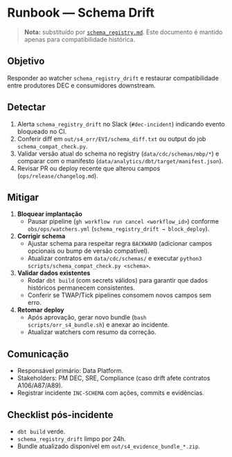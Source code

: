 # Runbook — Schema Drift

> **Nota:** substituído por [`schema_registry.md`](schema_registry.md). Este documento
> é mantido apenas para compatibilidade histórica.

## Objetivo
Responder ao watcher `schema_registry_drift` e restaurar compatibilidade entre produtores DEC e consumidores downstream.

## Detectar
1. Alerta `schema_registry_drift` no Slack (`#dec-incident`) indicando evento bloqueado no CI.
2. Conferir diff em `out/s4_orr/EVI/schema_diff.txt` ou output do job `schema_compat_check.py`.
3. Validar versão atual do schema no registry (`data/cdc/schemas/mbp/*`) e comparar com o manifesto (`data/analytics/dbt/target/manifest.json`).
4. Revisar PR ou deploy recente que alterou campos (`ops/release/changelog.md`).

## Mitigar
1. **Bloquear implantação**
   - Pausar pipeline (`gh workflow run cancel <workflow_id>`) conforme `obs/ops/watchers.yml` (`schema_registry_drift → block_deploy`).
2. **Corrigir schema**
   - Ajustar schema para respeitar regra `BACKWARD` (adicionar campos opcionais ou bump de versão compatível).
   - Atualizar contratos em `data/cdc/schemas/` e executar `python3 scripts/schema_compat_check.py <schema>`.
3. **Validar dados existentes**
   - Rodar `dbt build` (com secrets válidos) para garantir que dados históricos permanecem consistentes.
   - Conferir se TWAP/Tick pipelines consomem novos campos sem erro.
4. **Retomar deploy**
   - Após aprovação, gerar novo bundle (`bash scripts/orr_s4_bundle.sh`) e anexar ao incidente.
   - Atualizar watchers com resumo da correção.

## Comunicação
- Responsável primário: Data Platform.
- Stakeholders: PM DEC, SRE, Compliance (caso drift afete contratos A106/A87/A89).
- Registrar incidente `INC-SCHEMA` com ações, commits e evidências.

## Checklist pós-incidente
- `dbt build` verde.
- `schema_registry_drift` limpo por 24h.
- Bundle atualizado disponível em `out/s4_evidence_bundle_*.zip`.
